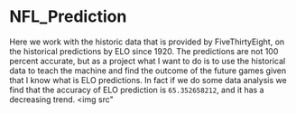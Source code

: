 # NFL_Prediction
Here we work with the historic data that is provided by FiveThirtyEight, on the historical predictions by ELO since 1920. The predictions are not 100 percent accurate, but as a project what I want to do is to use the historical data to teach the machine and find the outcome of the future games given that I know what is ELO predictions.
In fact if we do some data analysis we find that the accuracy of ELO prediction is `65.352658212`, and it has a decreasing trend.
<img src"
